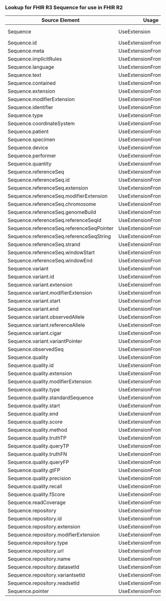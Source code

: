### Lookup for FHIR R3 Sequence for use in FHIR R2

| Source Element | Usage | Target |
| -------------- | ----- | ------ |
| Sequence | UseExtension | http://hl7.org/fhir/3.0/StructureDefinition/extension-Sequence |
| Sequence.id | UseExtensionFromAncestor | - |
| Sequence.meta | UseExtensionFromAncestor | - |
| Sequence.implicitRules | UseExtensionFromAncestor | - |
| Sequence.language | UseExtensionFromAncestor | - |
| Sequence.text | UseExtensionFromAncestor | - |
| Sequence.contained | UseExtensionFromAncestor | - |
| Sequence.extension | UseExtensionFromAncestor | - |
| Sequence.modifierExtension | UseExtensionFromAncestor | - |
| Sequence.identifier | UseExtensionFromAncestor | - |
| Sequence.type | UseExtensionFromAncestor | - |
| Sequence.coordinateSystem | UseExtensionFromAncestor | - |
| Sequence.patient | UseExtensionFromAncestor | - |
| Sequence.specimen | UseExtensionFromAncestor | - |
| Sequence.device | UseExtensionFromAncestor | - |
| Sequence.performer | UseExtensionFromAncestor | - |
| Sequence.quantity | UseExtensionFromAncestor | - |
| Sequence.referenceSeq | UseExtensionFromAncestor | - |
| Sequence.referenceSeq.id | UseExtensionFromAncestor | - |
| Sequence.referenceSeq.extension | UseExtensionFromAncestor | - |
| Sequence.referenceSeq.modifierExtension | UseExtensionFromAncestor | - |
| Sequence.referenceSeq.chromosome | UseExtensionFromAncestor | - |
| Sequence.referenceSeq.genomeBuild | UseExtensionFromAncestor | - |
| Sequence.referenceSeq.referenceSeqId | UseExtensionFromAncestor | - |
| Sequence.referenceSeq.referenceSeqPointer | UseExtensionFromAncestor | - |
| Sequence.referenceSeq.referenceSeqString | UseExtensionFromAncestor | - |
| Sequence.referenceSeq.strand | UseExtensionFromAncestor | - |
| Sequence.referenceSeq.windowStart | UseExtensionFromAncestor | - |
| Sequence.referenceSeq.windowEnd | UseExtensionFromAncestor | - |
| Sequence.variant | UseExtensionFromAncestor | - |
| Sequence.variant.id | UseExtensionFromAncestor | - |
| Sequence.variant.extension | UseExtensionFromAncestor | - |
| Sequence.variant.modifierExtension | UseExtensionFromAncestor | - |
| Sequence.variant.start | UseExtensionFromAncestor | - |
| Sequence.variant.end | UseExtensionFromAncestor | - |
| Sequence.variant.observedAllele | UseExtensionFromAncestor | - |
| Sequence.variant.referenceAllele | UseExtensionFromAncestor | - |
| Sequence.variant.cigar | UseExtensionFromAncestor | - |
| Sequence.variant.variantPointer | UseExtensionFromAncestor | - |
| Sequence.observedSeq | UseExtensionFromAncestor | - |
| Sequence.quality | UseExtensionFromAncestor | - |
| Sequence.quality.id | UseExtensionFromAncestor | - |
| Sequence.quality.extension | UseExtensionFromAncestor | - |
| Sequence.quality.modifierExtension | UseExtensionFromAncestor | - |
| Sequence.quality.type | UseExtensionFromAncestor | - |
| Sequence.quality.standardSequence | UseExtensionFromAncestor | - |
| Sequence.quality.start | UseExtensionFromAncestor | - |
| Sequence.quality.end | UseExtensionFromAncestor | - |
| Sequence.quality.score | UseExtensionFromAncestor | - |
| Sequence.quality.method | UseExtensionFromAncestor | - |
| Sequence.quality.truthTP | UseExtensionFromAncestor | - |
| Sequence.quality.queryTP | UseExtensionFromAncestor | - |
| Sequence.quality.truthFN | UseExtensionFromAncestor | - |
| Sequence.quality.queryFP | UseExtensionFromAncestor | - |
| Sequence.quality.gtFP | UseExtensionFromAncestor | - |
| Sequence.quality.precision | UseExtensionFromAncestor | - |
| Sequence.quality.recall | UseExtensionFromAncestor | - |
| Sequence.quality.fScore | UseExtensionFromAncestor | - |
| Sequence.readCoverage | UseExtensionFromAncestor | - |
| Sequence.repository | UseExtensionFromAncestor | - |
| Sequence.repository.id | UseExtensionFromAncestor | - |
| Sequence.repository.extension | UseExtensionFromAncestor | - |
| Sequence.repository.modifierExtension | UseExtensionFromAncestor | - |
| Sequence.repository.type | UseExtensionFromAncestor | - |
| Sequence.repository.url | UseExtensionFromAncestor | - |
| Sequence.repository.name | UseExtensionFromAncestor | - |
| Sequence.repository.datasetId | UseExtensionFromAncestor | - |
| Sequence.repository.variantsetId | UseExtensionFromAncestor | - |
| Sequence.repository.readsetId | UseExtensionFromAncestor | - |
| Sequence.pointer | UseExtensionFromAncestor | - |
